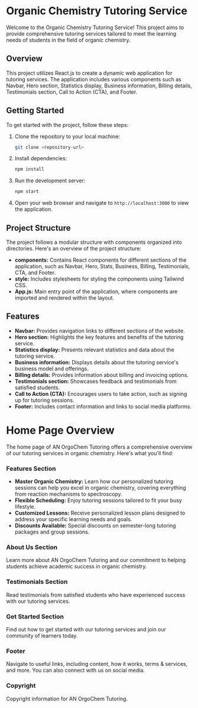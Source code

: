 # Organic Chemistry Tutoring Service

Welcome to the Organic Chemistry Tutoring Service! This project aims to provide comprehensive tutoring services tailored to meet the learning needs of students in the field of organic chemistry.

## Overview

This project utilizes React.js to create a dynamic web application for tutoring services. The application includes various components such as Navbar, Hero section, Statistics display, Business information, Billing details, Testimonials section, Call to Action (CTA), and Footer.

## Getting Started

To get started with the project, follow these steps:

1. Clone the repository to your local machine:

   ```bash
   git clone <repository-url>
   ```

2. Install dependencies:

   ```bash
   npm install
   ```

3. Run the development server:

   ```bash
   npm start
   ```

4. Open your web browser and navigate to `http://localhost:3000` to view the application.

## Project Structure

The project follows a modular structure with components organized into directories. Here's an overview of the project structure:

- **components:** Contains React components for different sections of the application, such as Navbar, Hero, Stats, Business, Billing, Testimonials, CTA, and Footer.
- **style:** Includes stylesheets for styling the components using Tailwind CSS.
- **App.js:** Main entry point of the application, where components are imported and rendered within the layout.

## Features

- **Navbar:** Provides navigation links to different sections of the website.
- **Hero section:** Highlights the key features and benefits of the tutoring service.
- **Statistics display:** Presents relevant statistics and data about the tutoring service.
- **Business information:** Displays details about the tutoring service's business model and offerings.
- **Billing details:** Provides information about billing and invoicing options.
- **Testimonials section:** Showcases feedback and testimonials from satisfied students.
- **Call to Action (CTA):** Encourages users to take action, such as signing up for tutoring sessions.
- **Footer:** Includes contact information and links to social media platforms.


# Home Page Overview

  The home page of AN OrgoChem Tutoring offers a comprehensive overview of our tutoring services in organic chemistry. Here's what you'll find:
  
  ### Features Section
  
  - **Master Organic Chemistry:** Learn how our personalized tutoring sessions can help you excel in organic chemistry, covering everything from reaction mechanisms to spectroscopy.
  - **Flexible Scheduling:** Enjoy tutoring sessions tailored to fit your busy lifestyle.
  - **Customized Lessons:** Receive personalized lesson plans designed to address your specific learning needs and goals.
  - **Discounts Available:** Special discounts on semester-long tutoring packages and group sessions.
  
  ### About Us Section
  
  Learn more about AN OrgoChem Tutoring and our commitment to helping students achieve academic success in organic chemistry.
  
  ### Testimonials Section
  
  Read testimonials from satisfied students who have experienced success with our tutoring services.
  
  ### Get Started Section
  
  Find out how to get started with our tutoring services and join our community of learners today.
  
  ### Footer
  
  Navigate to useful links, including content, how it works, terms & services, and more. You can also connect with us on social media.
  
  ### Copyright
  
  Copyright information for AN OrgoChem Tutoring.
  
